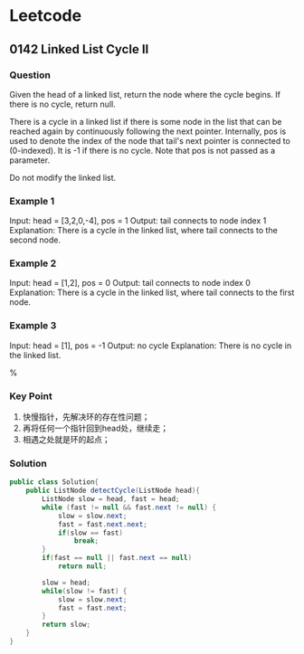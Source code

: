 # Leetcode

## 0142 Linked List Cycle II

### Question

Given the head of a linked list, return the node where the cycle begins. If there is no cycle, return null.

There is a cycle in a linked list if there is some node in the list that can be reached again by continuously following the next pointer. Internally, pos is used to denote the index of the node that tail's next pointer is connected to (0-indexed). It is -1 if there is no cycle. Note that pos is not passed as a parameter.

Do not modify the linked list.

### Example 1

Input: head = [3,2,0,-4], pos = 1
Output: tail connects to node index 1
Explanation: There is a cycle in the linked list, where tail connects to the second node.

### Example 2

Input: head = [1,2], pos = 0
Output: tail connects to node index 0
Explanation: There is a cycle in the linked list, where tail connects to the first node.

### Example 3

Input: head = [1], pos = -1
Output: no cycle
Explanation: There is no cycle in the linked list.

%

### Key Point

1. 快慢指针，先解决环的存在性问题；
2. 再将任何一个指针回到head处，继续走；
3. 相遇之处就是环的起点；

### Solution

```java
public class Solution{
    public ListNode detectCycle(ListNode head){
        ListNode slow = head, fast = head;
        while (fast != null && fast.next != null) {
            slow = slow.next;
            fast = fast.next.next;
            if(slow == fast)
                break;
        }
        if(fast == null || fast.next == null)
            return null;

        slow = head;
        while(slow != fast) {
            slow = slow.next;
            fast = fast.next;
        }
        return slow;
    }
}

```
